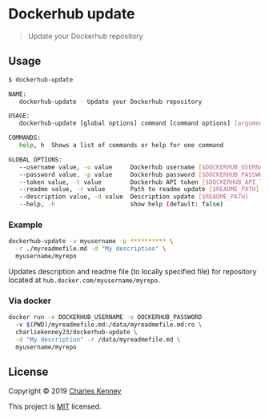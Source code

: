 # Dockerhub update

> Update your Dockerhub repository

## Usage

```sh
$ dockerhub-update

NAME:
   dockerhub-update - Update your Dockerhub repository

USAGE:
   dockerhub-update [global options] command [command options] [arguments...]

COMMANDS:
   help, h  Shows a list of commands or help for one command

GLOBAL OPTIONS:
   --username value, -u value     Dockerhub username [$DOCKERHUB_USERNAME]
   --password value, -p value     Dockerhub password [$DOCKERHUB_PASSWORD]
   --token value, -t value        Dockerhub API token [$DOCKERHUB_API_TOKEN]
   --readme value, -r value       Path to readme update [$README_PATH]
   --description value, -d value  Description update [$README_PATH]
   --help, -h                     show help (default: false)
```

### Example

```sh
dockerhub-update -u myusername -p ********** \
  -r ./myreadmefile.md -d "My description" \
  myusername/myrepo
```

Updates description and readme file (to locally specified file) for repository located at `hub.docker.com/myusername/myrepo`.

### Via docker

```sh
docker run -e DOCKERHUB_USERNAME -e DOCKERHUB_PASSWORD
  -v $(PWD)/myreadmefile.md:/data/myreadmefile.md:ro \
  charliekenney23/dockerhub-update \
  -d "My description" -r /data/myreadmefile.md \
  myusername/myrepo
```

## License

Copyright &copy; 2019 [Charles Kenney][me]

This project is [MIT][license] licensed.

[me]: https://github.com/charliekenney23
[license]: https://github.com/charliekenney23/dockerhub-update/tree/master/README.md
